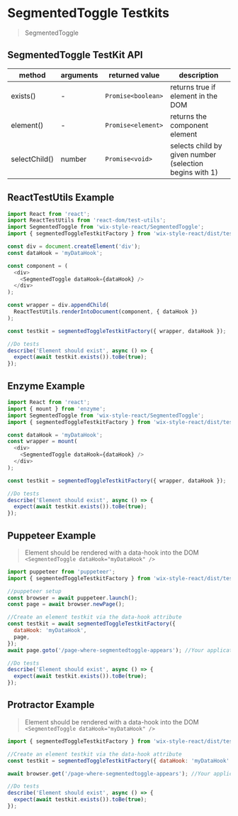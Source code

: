 # SegmentedToggle Testkits

> SegmentedToggle

## SegmentedToggle TestKit API

| method        | arguments | returned value     | description                                             |
| ------------- | --------- | ------------------ | ------------------------------------------------------- |
| exists()      | -         | `Promise<boolean>` | returns true if element in the DOM                      |
| element()     | -         | `Promise<element>` | returns the component element                           |
| selectChild() | number    | `Promise<void>`    | selects child by given number (selection begins with 1) |

## ReactTestUtils Example

```javascript
import React from 'react';
import ReactTestUtils from 'react-dom/test-utils';
import SegmentedToggle from 'wix-style-react/SegmentedToggle';
import { segmentedToggleTestkitFactory } from 'wix-style-react/dist/testkit';

const div = document.createElement('div');
const dataHook = 'myDataHook';

const component = (
  <div>
    <SegmentedToggle dataHook={dataHook} />
  </div>
);

const wrapper = div.appendChild(
  ReactTestUtils.renderIntoDocument(component, { dataHook })
);

const testkit = segmentedToggleTestkitFactory({ wrapper, dataHook });

//Do tests
describe('Element should exist', async () => {
  expect(await testkit.exists()).toBe(true);
});
```

## Enzyme Example

```javascript
import React from 'react';
import { mount } from 'enzyme';
import SegmentedToggle from 'wix-style-react/SegmentedToggle';
import { segmentedToggleTestkitFactory } from 'wix-style-react/dist/testkit/enzyme';

const dataHook = 'myDataHook';
const wrapper = mount(
  <div>
    <SegmentedToggle dataHook={dataHook} />
  </div>
);

const testkit = segmentedToggleTestkitFactory({ wrapper, dataHook });

//Do tests
describe('Element should exist', async () => {
  expect(await testkit.exists()).toBe(true);
});
```

## Puppeteer Example

> Element should be rendered with a data-hook into the DOM `<SegmentedToggle dataHook="myDataHook" />`

```javascript
import puppeteer from 'puppeteer';
import { segmentedToggleTestkitFactory } from 'wix-style-react/dist/testkit/puppeteer';

//puppeteer setup
const browser = await puppeteer.launch();
const page = await browser.newPage();

//Create an element testkit via the data-hook attribute
const testkit = await segmentedToggleTestkitFactory({
  dataHook: 'myDataHook',
  page,
});
await page.goto('/page-where-segmentedtoggle-appears'); //Your application url

//Do tests
describe('Element should exist', async () => {
  expect(await testkit.exists()).toBe(true);
});
```

## Protractor Example

> Element should be rendered with a data-hook into the DOM `<SegmentedToggle dataHook="myDataHook" />`

```javascript
import { segmentedToggleTestkitFactory } from 'wix-style-react/dist/testkit/protractor';

//Create an element testkit via the data-hook attribute
const testkit = segmentedToggleTestkitFactory({ dataHook: 'myDataHook' });

await browser.get('/page-where-segmentedtoggle-appears'); //Your application url

//Do tests
describe('Element should exist', async () => {
  expect(await testkit.exists()).toBe(true);
});
```
